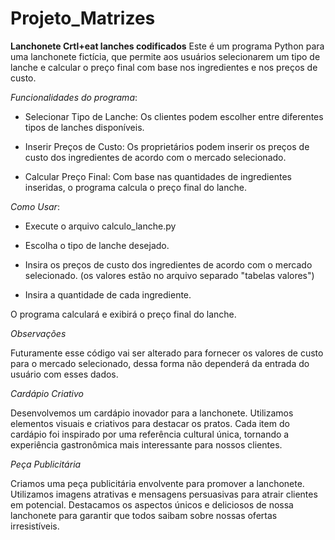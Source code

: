 # Projeto_Matrizes

**Lanchonete Crtl+eat lanches codificados**
Este é um programa Python para uma lanchonete fictícia, que permite aos usuários selecionarem um tipo de lanche e calcular o preço final com base nos ingredientes e nos preços de custo.

_Funcionalidades do programa_:

- Selecionar Tipo de Lanche: Os clientes podem escolher entre diferentes tipos de lanches disponíveis.

- Inserir Preços de Custo: Os proprietários podem inserir os preços de custo dos ingredientes de acordo com o mercado selecionado.

- Calcular Preço Final: Com base nas quantidades de ingredientes inseridas, o programa calcula o preço final do lanche.

_Como Usar_:

- Execute o arquivo calculo_lanche.py

- Escolha o tipo de lanche desejado.

- Insira os preços de custo dos ingredientes de acordo com o mercado selecionado. (os valores estão no arquivo separado "tabelas valores")

- Insira a quantidade de cada ingrediente.

O programa calculará e exibirá o preço final do lanche.

_Observações_

Futuramente esse código vai ser alterado para fornecer os valores de custo para o mercado selecionado, dessa forma não dependerá da entrada do usuário com esses dados. 

_Cardápio Criativo_

Desenvolvemos um cardápio inovador para a lanchonete. Utilizamos elementos visuais e criativos para destacar os pratos.
Cada item do cardápio foi inspirado por uma referência cultural única, tornando a experiência gastronômica mais interessante para nossos clientes.

_Peça Publicitária_

Criamos uma peça publicitária envolvente para promover a lanchonete. Utilizamos imagens atrativas e mensagens persuasivas para atrair clientes em potencial.
Destacamos os aspectos únicos e deliciosos de nossa lanchonete para garantir que todos saibam sobre nossas ofertas irresistíveis.
